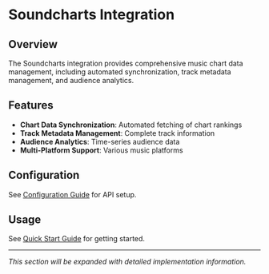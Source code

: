 # Soundcharts Integration

## Overview

The Soundcharts integration provides comprehensive music chart data management, including automated synchronization, track metadata management, and audience analytics.

## Features

- **Chart Data Synchronization**: Automated fetching of chart rankings
- **Track Metadata Management**: Complete track information
- **Audience Analytics**: Time-series audience data
- **Multi-Platform Support**: Various music platforms

## Configuration

See [Configuration Guide](../getting-started/configuration.md) for API setup.

## Usage

See [Quick Start Guide](../getting-started/quick-start.md) for getting started.

---

*This section will be expanded with detailed implementation information.*
